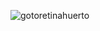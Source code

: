 

![gotoretinahuerto](https://github.com/eriicom/foto/assets/99477272/c8137aa1-0a36-46a3-86df-f49207caa719)
